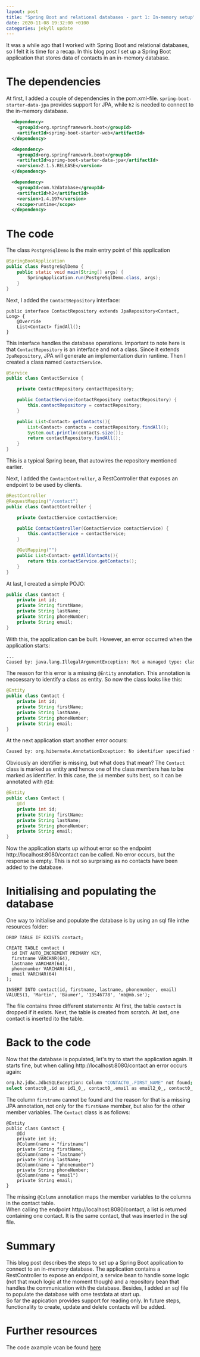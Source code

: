 ```yaml
---
layout: post
title: "Spring Boot and relational databases - part 1: In-memory setup"
date: 2020-11-08 19:32:00 +0100
categories: jekyll update
---
```


It was a while ago that I worked with Spring Boot and relational databases, so I felt it is time for a recap.
In this blog post I set up a Spring Boot application that stores data of contacts in an in-memory database.<br/>


# The dependencies
At first, I added a couple of dependencies in the pom.xml-file. `spring-boot-starter-data-jpa` provides support for JPA, while `h2` is needed to connect to the in-memory database.

```xml
  <dependency>
    <groupId>org.springframework.boot</groupId>
    <artifactId>spring-boot-starter-web</artifactId>
  </dependency>

  <dependency>
    <groupId>org.springframework.boot</groupId>
    <artifactId>spring-boot-starter-data-jpa</artifactId>
    <version>2.1.5.RELEASE</version>
  </dependency>

  <dependency>
    <groupId>com.h2database</groupId>
    <artifactId>h2</artifactId>
    <version>1.4.197</version>
    <scope>runtime</scope>
  </dependency>
```

# The code

The class `PostgreSqlDemo` is the main entry point of this application
```java
@SpringBootApplication
public class PostgreSqlDemo {
    public static void main(String[] args) {
        SpringApplication.run(PostgreSqlDemo.class, args);
    }
}
``` 
Next, I added the `ContactRepository` interface:
```
public interface ContactRepository extends JpaRepository<Contact, Long> {
    @Override
    List<Contact> findAll();
}
```
This interface handles the database operations. Important to note here is that `ContactRepository` is an interface and not a class. Since it extends `JpaRepository`, JPA will generate an implementation
durin runtime.
Then I created a class named `ContactService`.
```java
@Service
public class ContactService {

    private ContactRepository contactRepository;

    public ContactService(ContactRepository contactRepository) {
        this.contactRepository = contactRepository;
    }

    public List<Contact> getContacts(){
        List<Contact> contacts = contactRepository.findAll();
        System.out.println(contacts.size());
        return contactRepository.findAll();
    }
}
```
This is a typical Spring bean, that autowires the repository mentioned earlier.

Next, I added the `ContactController`, a RestController that exposes an endpoint to be used by clients.
```java
@RestController
@RequestMapping("/contact")
public class ContactController {

    private ContactService contactService;

    public ContactController(ContactService contactService) {
        this.contactService = contactService;
    }

    @GetMapping("")
    public List<Contact> getAllContacts(){
        return this.contactService.getContacts();
    }
}
```
At last, I created a simple POJO:
```java
public class Contact {
    private int id;
    private String firstName;
    private String lastName;
    private String phoneNumber;
    private String email;
}
```
With this, the application can be built. However, an error occurred when the application starts:
```bash
...
Caused by: java.lang.IllegalArgumentException: Not a managed type: class se.maeumer.springbootlab.postgresql.part1.Contact
```
The reason for this error is a missing `@Entity` annotation. This annotation is neccessary to identify a class as entity.
So now the class looks like this:
```java
@Entity
public class Contact {
    private int id;
    private String firstName;
    private String lastName;
    private String phoneNumber;
    private String email;
}
```
At the next application start another error occurs:
```bash
Caused by: org.hibernate.AnnotationException: No identifier specified for entity: se.maeumer.springbootlab.postgresql.part1.Contact
```
Obviously an identifier is missing, but what does that mean? The `Contact` class is marked as entity and hence one of the class members has to be marked as identifier.
In this case, the `id` member suits best, so it can be annotated with `@Id`:

```java
@Entity
public class Contact {
    @Id
    private int id;
    private String firstName;
    private String lastName;
    private String phoneNumber;
    private String email;
}
```

Now the application starts up without error so the endpoint http://localhost:8080/contact can be called. No error occurs, but the response is empty. 
This is not so surprising as no contacts have been added to the database.

# Initialising and populating the database
One way to initialise and populate the database is by using an sql file inthe resources folder:
```
DROP TABLE IF EXISTS contact;

CREATE TABLE contact (
  id INT AUTO_INCREMENT PRIMARY KEY,
  firstname VARCHAR(64),
  lastname VARCHAR(64),
  phonenumber VARCHAR(64),
  email VARCHAR(64)
);

INSERT INTO contact(id, firstname, lastname, phonenumber, email) VALUES(1, 'Martin', 'Bäumer', '13546778', 'mb@mb.se');
```
The file contains three different statements: At first, the table `contact` is dropped if it exists. Next, the table is created from scratch. At last, one contact is inserted ito the table.

# Back to the code
Now that the database is populated, let's try to start the application again. It starts fine, but when calling http://localhost:8080/contact an error occurs again:
```bash
org.h2.jdbc.JdbcSQLException: Column "CONTACT0_.FIRST_NAME" not found; SQL statement:
select contact0_.id as id1_0_, contact0_.email as email2_0_, contact0_.first_name as first_na3_0_, contact0_.last_name as last_nam4_0_, contact0_.phone_number as phone_nu5_0_ from contact contact0_ [42122-197]

```
The column `firstname` cannot be found and the reason for that is a missing JPA annotation, not only for the `firstName` member, but also for the other member variables.
The `Contact` class is as follows: 
```
@Entity
public class Contact {
    @Id
    private int id;
    @Column(name = "firstname")
    private String firstName;
    @Column(name = "lastname")
    private String lastName;
    @Column(name = "phonenumber")
    private String phoneNumber;
    @Column(name = "email")
    private String email;
}
```
The missing `@Column` annotation maps the member variables to the columns in the contact table.
<br>
When calling the endpoint http://localhost:8080/contact, a list is returned containing one contact. It is the same contact, that was inserted in the sql file.

# Summary
This blog post describes the steps to set up a Spring Boot application to connect to an in-memory database. The application contains a RestController to expose an endpoint, a service bean to handle some logic (not that much logic at the moment though) and a repository bean that handles the communication with the database. Besides, I added an sql file to populate the database with ome testdata at start up. <br>
So far the appication provides support for reading only. In future steps, functionality to create, update and delete contacts will be added.

# Further resources
The code axample vcan be found [here](https://github.com/mbaeumer/spring-boot-postgresql-demo)
